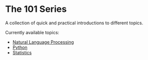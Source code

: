 
# The 101 Series

A collection of quick and practical introductions to different topics.

Currently available topics:

* [Natural Language Processing](pln-101.md)
* [Python](python-101.md)
* [Statistics](statistics-101.md)
